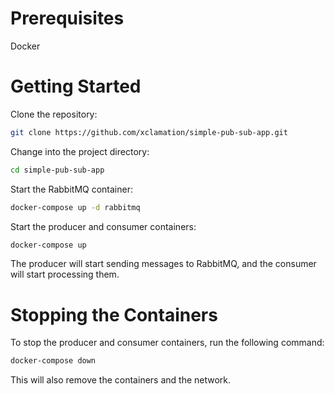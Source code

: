 # Prerequisites
Docker

# Getting Started

Clone the repository:
```bash
git clone https://github.com/xclamation/simple-pub-sub-app.git
```

Change into the project directory:
```bash
cd simple-pub-sub-app
```

Start the RabbitMQ container:
```bash
docker-compose up -d rabbitmq
```

Start the producer and consumer containers:
```bash
docker-compose up
```
The producer will start sending messages to RabbitMQ, and the consumer will start processing them.

# Stopping the Containers

To stop the producer and consumer containers, run the following command:
```sh
docker-compose down
```

This will also remove the containers and the network.
